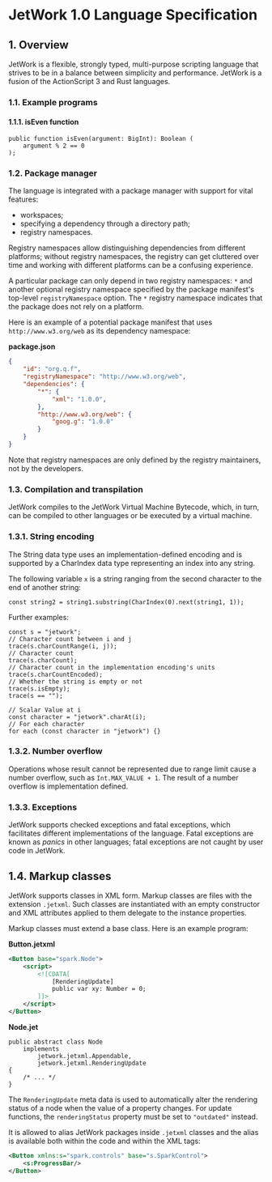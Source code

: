 # JetWork 1.0 Language Specification

## 1. Overview

JetWork is a flexible, strongly typed, multi-purpose scripting language that strives to be in a balance between simplicity and performance. JetWork is a fusion of the ActionScript 3 and Rust languages.

### 1.1. Example programs

#### 1.1.1. isEven function

```
public function isEven(argument: BigInt): Boolean (
    argument % 2 == 0
);
```

### 1.2. Package manager

The language is integrated with a package manager with support for vital features:

* workspaces;
* specifying a dependency through a directory path;
* registry namespaces.

Registry namespaces allow distinguishing dependencies from different platforms; without registry namespaces, the registry can get cluttered over time and working with different platforms can be a confusing experience.

A particular package can only depend in two registry namespaces: `*` and another optional registry namespace specified by the package manifest's top-level `registryNamespace` option. The `*` registry namespace indicates that the package does not rely on a platform.

Here is an example of a potential package manifest that uses `http://www.w3.org/web` as its dependency namespace:

**package.json**

```json
{
    "id": "org.q.f",
    "registryNamespace": "http://www.w3.org/web",
    "dependencies": {
        "*": {
            "xml": "1.0.0",
        },
        "http://www.w3.org/web": {
            "goog.g": "1.0.0"
        }
    }
}
```

Note that registry namespaces are only defined by the registry maintainers, not by the developers.

### 1.3. Compilation and transpilation

JetWork compiles to the JetWork Virtual Machine Bytecode, which, in turn, can be compiled to other languages or be executed by a virtual machine.

### 1.3.1. String encoding

The String data type uses an implementation-defined encoding and is supported by a CharIndex data type representing an index into any string.

The following variable `x` is a string ranging from the second character to the end of another string:

```
const string2 = string1.substring(CharIndex(0).next(string1, 1));
```

Further examples:

```
const s = "jetwork";
// Character count between i and j
trace(s.charCountRange(i, j));
// Character count
trace(s.charCount);
// Character count in the implementation encoding's units
trace(s.charCountEncoded);
// Whether the string is empty or not
trace(s.isEmpty);
trace(s == "");

// Scalar Value at i
const character = "jetwork".charAt(i);
// For each character
for each (const character in "jetwork") {}
```

### 1.3.2. Number overflow

Operations whose result cannot be represented due to range limit cause a number overflow, such as `Int.MAX_VALUE + 1`. The result of a number overflow is implementation defined.

### 1.3.3. Exceptions

JetWork supports checked exceptions and fatal exceptions, which facilitates different implementations of the language. Fatal exceptions are known as *panics* in other languages; fatal exceptions are not caught by user code in JetWork.

## 1.4. Markup classes

JetWork supports classes in XML form. Markup classes are files with the extension `.jetxml`. Such classes are instantiated with an empty constructor and XML attributes applied to them delegate to the instance properties.

Markup classes must extend a base class. Here is an example program:

**Button.jetxml**

```xml
<Button base="spark.Node">
    <script>
        <![CDATA[
            [RenderingUpdate]
            public var xy: Number = 0;
        ]]>
    </script>
</Button>
```

**Node.jet**

```
public abstract class Node
    implements
        jetwork.jetxml.Appendable,
        jetwork.jetxml.RenderingUpdate
{
    /* ... */
}
```

The `RenderingUpdate` meta data is used to automatically alter the rendering status of a node when the value of a property changes. For update functions, the `renderingStatus` property must be set to `"outdated"` instead.

It is allowed to alias JetWork packages inside `.jetxml` classes and the alias is available both within the code and within the XML tags:

```xml
<Button xmlns:s="spark.controls" base="s.SparkControl">
    <s:ProgressBar/>
</Button>
```